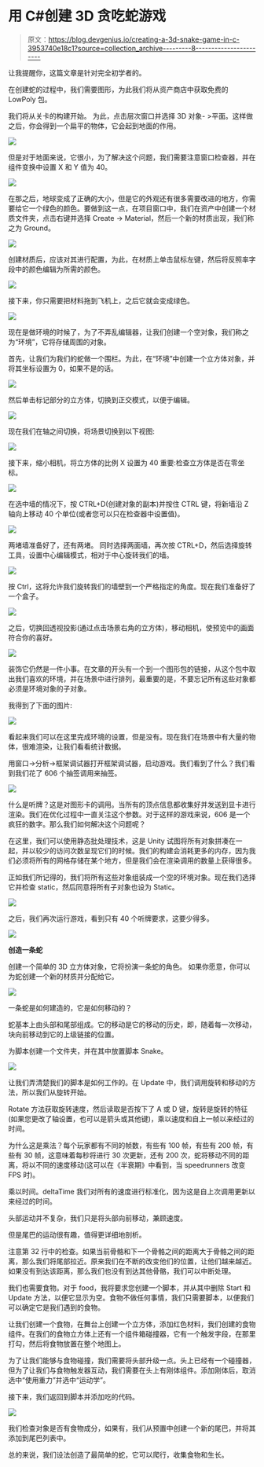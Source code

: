 # 用 C#创建 3D 贪吃蛇游戏

> 原文：<https://blog.devgenius.io/creating-a-3d-snake-game-in-c-3953740e18c1?source=collection_archive---------8----------------------->

让我提醒你，这篇文章是针对完全初学者的。

在创建蛇的过程中，我们需要图形，为此我们将从资产商店中获取免费的 LowPoly 包。

我们将从关卡的构建开始。
为此，点击层次窗口并选择 3D 对象- >平面。这样做之后，你会得到一个扁平的物体，它会起到地面的作用。

![](img/3ba3c6175e1bcb6ec7441a9732a56447.png)

但是对于地面来说，它很小，为了解决这个问题，我们需要注意窗口检查器，并在组件变换中设置 X 和 Y 值为 40。

![](img/485aa0bbcefe93c82379ec7c87e520d5.png)

在那之后，地球变成了正确的大小，但是它的外观还有很多需要改进的地方，你需要给它一个绿色的颜色。要做到这一点，在项目窗口中，我们在资产中创建一个材质文件夹，点击右键并选择 Create -> Material，然后一个新的材质出现，我们称之为 Ground。

![](img/5776cd028603f479e6b7e562dcb1e2e4.png)

创建材质后，应该对其进行配置，为此，在材质上单击鼠标左键，然后将反照率字段中的颜色编辑为所需的颜色。

![](img/f96a915472d08fcf6e6ed138738dd262.png)

接下来，你只需要把材料拖到飞机上，之后它就会变成绿色。

![](img/9fa1b8406cb64cbd55c6cfe969ae1b54.png)

现在是做环境的时候了，为了不弄乱编辑器，让我们创建一个空对象，我们称之为“环境”，它将存储周围的对象。

首先，让我们为我们的蛇做一个围栏。为此，在“环境”中创建一个立方体对象，并将其坐标设置为 0，如果不是的话。

![](img/98de9bd4615dcfcbf8e095461b994152.png)

然后单击标记部分的立方体，切换到正交模式，以便于编辑。

![](img/f829556cbd936c17d700eb8aeca8ef3f.png)

现在我们在轴之间切换，将场景切换到以下视图:

![](img/8aef7d36667062c4cad59b0a6815c0f5.png)

接下来，缩小相机，将立方体的比例 X 设置为 40
重要:检查立方体是否在零坐标。

![](img/785dcf2cc43e7a45bdab1688feb1e9bf.png)

在选中墙的情况下，按 CTRL+D(创建对象的副本)并按住 CTRL 键，将新墙沿 Z 轴向上移动 40 个单位(或者您可以只在检查器中设置值)。

![](img/00cbe9d7085cc34ea954d215cc262ce1.png)

两堵墙准备好了，还有两堵。
同时选择两面墙，再次按 CTRL+D，然后选择旋转工具，设置中心编辑模式，相对于中心旋转我们的墙。

![](img/0147a05ff91bfe7f96c4a313cf2fb120.png)

按 Ctrl，这将允许我们旋转我们的墙壁到一个严格指定的角度。现在我们准备好了一个盒子。

![](img/e8b6eafba2ac26afbb1e3e14e30845a9.png)

之后，切换回透视投影(通过点击场景右角的立方体)，移动相机，使预览中的画面符合你的喜好。

![](img/b0a25054c5da13804d44e751cff22155.png)

装饰它仍然是一件小事。在文章的开头有一个到一个图形包的链接，从这个包中取出我们喜欢的环境，并在场景中进行排列，最重要的是，不要忘记所有这些对象都必须是环境对象的子对象。

我得到了下面的图片:

![](img/26431eddf6235a2a1c3aed1a6c8cc770.png)

看起来我们可以在这里完成环境的设置，但是没有。现在我们在场景中有大量的物体，很难渲染，让我们看看统计数据。

用窗口->分析->框架调试器打开框架调试器，启动游戏。我们看到了什么？我们看到我们花了 606 个抽签调用来抽签。

![](img/4b1dca40d907d35820ceb0f90641e7be.png)

什么是听牌？这是对图形卡的调用。当所有的顶点信息都收集好并发送到显卡进行渲染。我们在优化过程中一直关注这个参数。对于这样的游戏来说，606 是一个疯狂的数字。那么我们如何解决这个问题呢？

在这里，我们可以使用静态批处理技术，这是 Unity 试图将所有对象拼凑在一起，并以较少的访问次数呈现它们的时候。我们的构建会消耗更多的内存，因为我们必须将所有的网格存储在某个地方，但是我们会在渲染调用的数量上获得很多。

正如我们所记得的，我们将所有这些对象组装成一个空的环境对象。现在我们选择它并检查 static，然后同意将所有子对象也设为 Static。

![](img/6af0b0b7b4fcc45594d32f190b77a2e8.png)

之后，我们再次运行游戏，看到只有 40 个听牌要求，这要少得多。

![](img/5ac4abc4bdd5fbf49868fd3c5f291e77.png)

**创造一条蛇**

创建一个简单的 3D 立方体对象，它将扮演一条蛇的角色。
如果你愿意，你可以为蛇创建一个新的材质并分配给它。

![](img/406e04622d87ed8ae6c25dde62751a52.png)

一条蛇是如何建造的，它是如何移动的？

蛇基本上由头部和尾部组成。它的移动是它的移动的历史，即，随着每一次移动，块向前移动到它的上级链接的位置。

为脚本创建一个文件夹，并在其中放置脚本 Snake。

![](img/a307a3069492276f3ec0c2541fc7adae.png)

让我们弄清楚我们的脚本是如何工作的。在 Update 中，我们调用旋转和移动的方法，所以我们从旋转开始。

Rotate 方法获取旋转速度，然后读取是否按下了 A 或 D 键，旋转是旋转的特征(如果您更改了轴设置，也可以是箭头或其他键)，乘以速度和自上一帧以来经过的时间。

为什么这是乘法？每个玩家都有不同的帧数，有些有 100 帧，有些有 200 帧，有些有 30 帧，这意味着每秒将进行 30 次更新，还有 200 次，蛇将移动不同的距离，将以不同的速度移动(这可以在《半衰期》中看到，当 speedrunners 改变 FPS 时)。

乘以时间。deltaTime 我们对所有的速度进行标准化，因为这是自上次调用更新以来经过的时间。

头部运动并不复杂，我们只是将头部向前移动，兼顾速度。

但是尾巴的运动很有趣，值得更详细地剖析。

注意第 32 行中的检查。如果当前骨骼和下一个骨骼之间的距离大于骨骼之间的距离，那么我们将尾部拉近。原来我们在不断的改变他们的位置，让他们越来越近。如果没有到达该距离，那么我们也没有到达其他骨骼，我们可以中断处理。

我们也需要食物。对于 food，我将要求您创建一个脚本，并从其中删除 Start 和 Update 方法，以便它显示为空。食物不做任何事情，我们只需要脚本，以便我们可以确定它是我们遇到的食物。

让我们创建一个食物，在舞台上创建一个立方体，添加红色材料，我们创建的食物组件。在我们的食物立方体上还有一个组件箱碰撞器，它有一个触发字段，在那里打勾，然后将食物放置在整个地图上。

为了让我们能够与食物碰撞，我们需要将头部升级一点。头上已经有一个碰撞器，但为了让我们与食物触发器互动，我们需要在头上有刚体组件。添加刚体后，取消选中“使用重力”并选中“运动学”。

接下来，我们返回到脚本并添加吃的代码。

![](img/9c6a02112dea6bfdfba82a97467845eb.png)

我们检查对象是否有食物成分，如果有，我们从预置中创建一个新的尾巴，并将其添加到尾巴列表中。

总的来说，我们设法创造了最简单的蛇，它可以爬行，收集食物和生长。